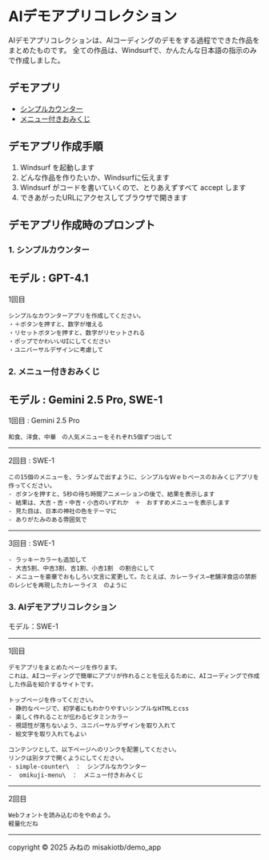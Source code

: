 # AIデモアプリコレクション

AIデモアプリコレクションは、AIコーディングのデモをする過程でできた作品をまとめたものです。
全ての作品は、Windsurfで、かんたんな日本語の指示のみで作成しました。

## デモアプリ

- [シンプルカウンター](./simple-counter/)
- [メニュー付きおみくじ](./omikuji-menu/)

## デモアプリ作成手順

1. Windsurf を起動します
2. どんな作品を作りたいか、Windsurfに伝えます
3. Windsurf がコードを書いていくので、とりあえずすべて accept します
4. できあがったURLにアクセスしてブラウザで開きます


## デモアプリ作成時のプロンプト


### 1. シンプルカウンター

モデル : GPT-4.1
----
1回目
```
シンプルなカウンターアプリを作成してください。
・＋ボタンを押すと、数字が増える
・リセットボタンを押すと、数字がリセットされる
・ポップでかわいいUIにしてください
・ユニバーサルデザインに考慮して
```

### 2. メニュー付きおみくじ    

モデル : Gemini 2.5 Pro, SWE-1
----
1回目 : Gemini 2.5 Pro
```
和食、洋食、中華　の人気メニューをそれぞれ5個ずつ出して
```
----
2回目 : SWE-1
```
この15個のメニューを、ランダムで出すように、シンプルなＷｅｂベースのおみくじアプリを作ってください。
- ボタンを押すと、5秒の待ち時間アニメーションの後で、結果を表示します
- 結果は、大吉・吉・中吉・小吉のいずれか　＋　おすすめメニューを表示します
- 見た目は、日本の神社の色をテーマに
- ありがたみのある雰囲気で
```
----
3回目 : SWE-1
``` 
- ラッキーカラーも追加して
- 大吉5割、中吉3割、吉1割、小吉1割　の割合にして
- メニューを豪華でおもしろい文言に変更して。たとえば、カレーライス→老舗洋食店の禁断のレシピを再現したカレーライス　のように
```

### 3. AIデモアプリコレクション

モデル：SWE-1

----
1回目
```
デモアプリをまとめたページを作ります。
これは、AIコーディングで簡単にアプリが作れることを伝えるために、AIコーディングで作成した作品を紹介するサイトです。

トップページを作ってください。
- 静的なページで、初学者にもわかりやすいシンプルなHTMLとcss
- 楽しく作れることが伝わるビタミンカラー
- 視認性が落ちないよう、ユニバーサルデザインを取り入れて
- 絵文字を取り入れてもよい

コンテンツとして、以下ページへのリンクを配置してください。
リンクは別タブで開くようにしてください。
- simple-counter\　：　シンプルなカウンター
-  omikuji-menu\　：　メニュー付きおみくじ
```

----
2回目
```
Webフォントを読み込むのをやめよう。
軽量化だね
```

----
copyright © 2025 みねの
misakiotb/demo_app

